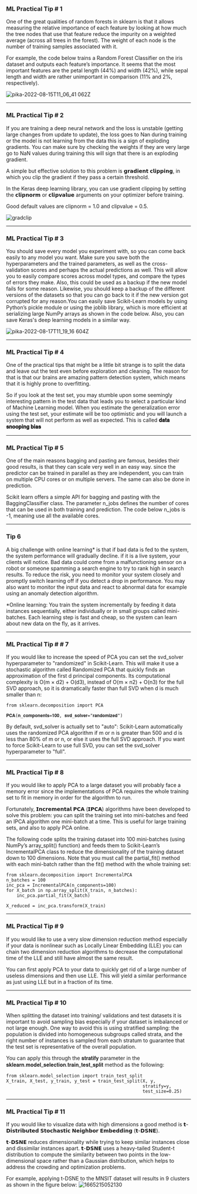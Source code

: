 ### ML Practical Tip # 1 ###

One of the great qualities of random forests in sklearn is that it allows measuring the relative importance of each feature by looking at how much the tree nodes that use that feature reduce the impurity on a weighted average (across all trees in the forest). The weight of each node is the number of training samples associated with it. 

For example, the code below trains a Random Forest Classifier on the iris dataset and outputs each feature’s importance. It seems that the most important features are the petal length (44%) and width (42%), while sepal length and width are rather unimportant in comparison (11% and 2%, respectively).


![pika-2022-08-15T11_06_41 062Z](https://user-images.githubusercontent.com/72076328/188969870-2e62cc31-309d-4810-8627-088f7cf28000.png)

------------------------------------------------------------------------------------------------------------------------------------------------------------------
### ML Practical Tip # 2 ###
If you are training a deep neural network and the loss is unstable (getting large changes from update to update), the loss goes to Nan during training or the model is not learning from the data this is a sign of exploding gradients. You can make sure by checking the weights if they are very large go to NaN values during training this will sign that there is an exploding gradient.

A simple but effective solution to this problem is 𝗴𝗿𝗮𝗱𝗶𝗲𝗻𝘁 𝗰𝗹𝗶𝗽𝗽𝗶𝗻𝗴, in which you clip the gradient if they pass a certain threshold.

In the Keras deep learning library, you can use gradient clipping by setting the 𝗰𝗹𝗶𝗽𝗻𝗼𝗿𝗺 or 𝗰𝗹𝗶𝗽𝘃𝗮𝗹𝘂𝗲 arguments on your optimizer before training.

Good default values are clipnorm = 1.0 and clipvalue = 0.5.


![gradclip](https://user-images.githubusercontent.com/72076328/188970232-120aed43-28e7-475a-afdf-c4edfab7a8aa.png)

------------------------------------------------------------------------------------------------------------------------------------------------------------------

### ML Practical Tip # 3 ### 

You should save every model you experiment with, so you can come back easily to any model you want. Make sure you save both the hyperparameters and the trained parameters, as well as the cross-validation scores and perhaps the actual predictions as well. This will allow you to easily compare scores across model types, and compare the types of errors they make. Also, this could be used as a backup if the new model fails for some reason. Likewise, you should keep a backup of the different versions of the datasets so that you can go back to it if the new version got corrupted for any reason.You can easily save Scikit-Learn models by using Python’s pickle module or using the joblib library, which is more efficient at serializing large NumPy arrays as shown in the code below. Also, you can save Keras's deep learning models in a similar way.

![pika-2022-08-17T11_19_16 604Z](https://user-images.githubusercontent.com/72076328/188971012-e4cbd3d2-89cd-4a5d-9073-ba6f65a02ae9.png)

----------------------------------------------------------------------------------------------------------------------------------------------------------------------

### ML Practical Tip # 4 ###

One of the practical tips that might be a little bit strange is to split the data and leave out the test even before exploration and cleaning. The reason for that is that our brains are amazing pattern detection system, which means that it is highly prone to overfitting.

So if you look at the test set, you may stumble upon some seemingly interesting pattern in the test data that leads you to select a particular kind of Machine Learning model. When you estimate the generalization error using the test set, your estimate will be too optimistic and you will launch a system that will not perform as well as expected. This is called **𝐝𝐚𝐭𝐚 𝐬𝐧𝐨𝐨𝐩𝐢𝐧𝐠 𝐛𝐢𝐚𝐬**

----------------------------------------------------------------------------------------------------------------------------------------------------------------------
### ML Practical Tip # 5 ###
One of the main reasons bagging and pasting are famous, besides their good results, is that they can scale very well in an easy way. since the predictor can be trained in parallel as they are independent, you can train on multiple CPU cores or on multiple servers. The same can also be done in prediction. 

Scikit learn offers a  simple API for bagging and pasting with the  BaggingClassifier class. The parameter n_jobs defines the number of cores that can be used in both training and prediction. The code below n_jobs is -1, meaning use all the available cores.

----------------------------------------------------------------------------------------------------------------------------------------------------------------------
### Tip 6 ###
A big challenge with online learning* is that if bad data is fed to the system, the system performance will gradually decline. if it is a live system, your clients will notice. Bad data could come from a malfunctioning sensor on a robot or someone spamming a search engine to try to rank high in search results. To reduce the risk, you need to monitor your system closely and promptly switch learning off if you detect a drop in performance. You may also want to monitor the input data and react to abnormal data for example using an anomaly detection algorithm. 

*Online learning: You train the system incrementally by feeding it data instances sequentially, either individually or in small groups called mini-batches. Each learning step is fast and cheap, so the system can learn about new data on the fly, as it arrives.

------------------------------------------------------------------------------------------------------------------------------------------------------------------
### ML Practical Tip # # 7 ###

If you would like to increase the speed of PCA you can set the svd_solver hyperparameter to "randomized" in Scikit-Learn. This will make it use a stochastic algorithm called Randomized PCA that quickly finds an approximation of the first d principal components. Its computational complexity is O(m × d2) + O(d3),
instead of O(m × n2) + O(n3) for the full SVD approach, so it is dramatically faster than full SVD when d is much smaller than n:

```
from sklearn.decomposition import PCA

𝐏𝐂𝐀(𝐧_𝐜𝐨𝐦𝐩𝐨𝐧𝐞𝐧𝐭𝐬=𝟏𝟎𝟎, 𝐬𝐯𝐝_𝐬𝐨𝐥𝐯𝐞𝐫="𝐫𝐚𝐧𝐝𝐨𝐦𝐢𝐳𝐞𝐝")

```

By default, svd_solver is actually set to "auto": Scikit-Learn automatically uses the randomized PCA algorithm if m or n is greater than 500 and d is less than 80% of m
or n, or else it uses the full SVD approach. If you want to force Scikit-Learn to use full SVD, you can set the svd_solver hyperparameter to "full".

---------------------------------------------------------------------------------------------------------------------------------------------------------------------
### ML Practical Tip # 8 ###
If you would like to apply PCA to a large dataset you will probably face a memory error since the implementations of PCA requires the whole training set to fit in memory in order for the algorithm to run.

Fortunately, 𝗜𝗻𝗰𝗿𝗲𝗺𝗲𝗻𝘁𝗮𝗹 𝗣𝗖𝗔 (𝗜𝗣𝗖𝗔) algorithms have been developed to solve this problem: you can split the training set into mini-batches and feed an IPCA algorithm one mini-batch at a time. This is useful for large training sets, and also to apply PCA online.

The following code splits the training dataset into 100 mini-batches (using NumPy’s array_split() function) and feeds them to Scikit-Learn’s IncrementalPCA class to reduce the dimensionality of the training dataset down to 100 dimensions. Note that you must call the partial_fit() method with each mini-batch rather than the fit() method with the whole training set:
```
from sklearn.decomposition import IncrementalPCA
n_batches = 100
inc_pca = IncrementalPCA(n_components=100)
for X_batch in np.array_split(X_train, n_batches):
    inc_pca.partial_fit(X_batch)
    
X_reduced = inc_pca.transform(X_train)

```
-------------------------------------------------------------------------------------------------------------------------------------------------------------------

### ML Practical Tip # 9 ###

If you would like to use a very slow dimension reduction method especially if your data is nonlinear such as Locally Linear Embedding (LLE) you can chain two dimension reduction algorithms to decrease the computational time of the LLE and still have almost the same result.

You can first apply PCA to your data to quickly get rid of a large number of useless dimensions and then use LLE. This will yield a similar performance as just using LLE but in a fraction of its time.

-------------------------------------------------------------------------
### ML Practical Tip # 10 ###

When splitting the dataset into training/ validations and test datasets it is important to avoid sampling bias especially if your dataset is imbalanced or not large enough. One way to avoid this is using stratified sampling: the population is divided into homogeneous subgroups called strata, and the right number of instances is sampled from each stratum to guarantee that the test set is representative of the overall population.

You can apply this through the 𝐬𝐭𝐫𝐚𝐭𝐢𝐟𝐲 parameter in the 𝐬𝐤𝐥𝐞𝐚𝐫𝐧.𝐦𝐨𝐝𝐞𝐥_𝐬𝐞𝐥𝐞𝐜𝐭𝐢𝐨𝐧.𝐭𝐫𝐚𝐢𝐧_𝐭𝐞𝐬𝐭_𝐬𝐩𝐥𝐢𝐭 method as the following:

```
from sklearn.model_selection import train_test_split
X_train, X_test, y_train, y_test = train_test_split(X, y,
                                                    stratify=y, 
                                                    test_size=0.25)
```

-----------------------------------------------------------------------------------------------------------------------------------------------------------------

### ML Practical Tip # 11 ###

If you would like to visualize data with high dimensions a good method is 𝘁-𝗗𝗶𝘀𝘁𝗿𝗶𝗯𝘂𝘁𝗲𝗱 𝗦𝘁𝗼𝗰𝗵𝗮𝘀𝘁𝗶𝗰 𝗡𝗲𝗶𝗴𝗵𝗯𝗼𝗿 𝗘𝗺𝗯𝗲𝗱𝗱𝗶𝗻𝗴 (𝘁-𝗗𝗦𝗡𝗘).

𝘁-𝗗𝗦𝗡𝗘 reduces dimensionality while trying to keep similar instances close and dissimilar instances apart. 𝘁-𝗗𝗦𝗡𝗘 uses a heavy-tailed Student-t distribution to compute the similarity between two points in the low-dimensional space rather than a Gaussian distribution, which helps to address the crowding and optimization problems.

For example, applying t-DSNE to the MNSIT dataset will results in 9 clusters as shown in the figure below:
![1665215052130](https://user-images.githubusercontent.com/72076328/194696370-00435ffd-69d5-4989-8e34-9218b36c0e4e.jpg)




